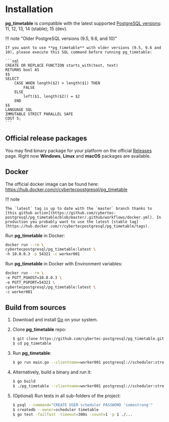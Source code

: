# Installation

**pg_timetable** is compatible with the latest supported [PostgreSQL versions](https://www.postgresql.org/support/versioning/): 11, 12, 13, 14 (stable); 15 (dev).

!!! note "Older PostgreSQL versions (9.5, 9.6, and 10)"

    If you want to use **pg_timetable** with older versions (9.5, 9.6 and 10), please execute this SQL command before running pg_timetable:

    ```sql
    CREATE OR REPLACE FUNCTION starts_with(text, text)
    RETURNS bool AS 
    $$
    SELECT 
        CASE WHEN length($2) > length($1) THEN 
            FALSE 
        ELSE 
            left($1, length($2)) = $2 
        END
    $$
    LANGUAGE SQL
    IMMUTABLE STRICT PARALLEL SAFE
    COST 5;
    ```

## Official release packages

You may find binary package for your platform on the official [Releases](https://github.com/cybertec-postgresql/pg_timetable/releases) page. Right now **Windows**, **Linux** and **macOS** packages are available.

## Docker

The official docker image can be found here: https://hub.docker.com/r/cybertecpostgresql/pg_timetable

!!! note

    The `latest` tag is up to date with the `master` branch thanks to [this github action](https://github.com/cybertec-postgresql/pg_timetable/blob/master/.github/workflows/docker.yml). In production you probably want to use the latest [stable tag](https://hub.docker.com/r/cybertecpostgresql/pg_timetable/tags).

Run **pg_timetable** in Docker:

```bash
docker run --rm \
cybertecpostgresql/pg_timetable:latest \
-h 10.0.0.3 -p 54321 -c worker001
```

Run **pg_timetable** in Docker with Environment variables:

```bash
docker run --rm \
-e PGTT_PGHOST=10.0.0.3 \
-e PGTT_PGPORT=54321 \
cybertecpostgresql/pg_timetable:latest \
-c worker001
```

## Build from sources

1. Download and install [Go](https://golang.org/doc/install) on your system.
2. Clone **pg_timetable** repo:

    ```bash
    $ git clone https://github.com/cybertec-postgresql/pg_timetable.git
    $ cd pg_timetable
    ```

3. Run **pg_timetable**:
    
    ```bash
    $ go run main.go --clientname=worker001 postgresql://scheduler:strongpwd@localhost:5432/dbname
    ```

4. Alternatively, build a binary and run it:

    ```bash
    $ go build
    $ ./pg_timetable --clientname=worker001 postgresql://scheduler:strongpwd@localhost:5432/dbname
    ```

5. (Optional) Run tests in all sub-folders of the project:

    ```bash
    $ psql --command="CREATE USER scheduler PASSWORD 'somestrong'"
    $ createdb --owner=scheduler timetable
    $ go test -failfast -timeout=300s -count=1 -p 1 ./...
    ```